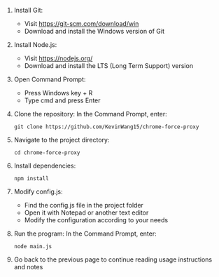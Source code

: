 1. Install Git:
    - Visit https://git-scm.com/download/win
    - Download and install the Windows version of Git

2. Install Node.js:
    - Visit https://nodejs.org/
    - Download and install the LTS (Long Term Support) version

3. Open Command Prompt:
    - Press Windows key + R
    - Type cmd and press Enter

4. Clone the repository:
   In the Command Prompt, enter:
   ```
   git clone https://github.com/KevinWang15/chrome-force-proxy
   ```

5. Navigate to the project directory:
   ```
   cd chrome-force-proxy
   ```

6. Install dependencies:
   ```
   npm install
   ```

7. Modify config.js:
    - Find the config.js file in the project folder
    - Open it with Notepad or another text editor
    - Modify the configuration according to your needs

8. Run the program:
   In the Command Prompt, enter:
   ```
   node main.js
   ```

9. Go back to the previous page to continue reading usage instructions and notes
